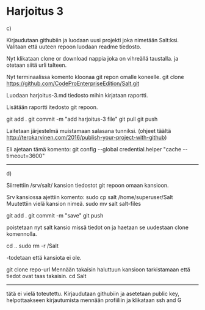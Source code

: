 

# Harjoitus 3


c)

Kirjaudutaan githubiin ja luodaan uusi projekti joka nimetään Salt:ksi.
Valitaan että uuteen repoon luodaan readme tiedosto.

Nyt klikataan clone or download nappia joka on vihreällä taustalla.
ja otetaan siitä urli talteen.

Nyt terminaalissa komento kloonaa git repon omalle koneelle.
  git clone https://github.com/CodeProEnterpriseEdition/Salt.git

Luodaan harjoitus-3.md tiedosto mihin kirjataan raportti.

Lisätään raportti itedosto git repoon.

  git add . 
  git commit -m "add harjoitus-3 file"
  git pull
  git push

Laitetaan järjestelmä muistamaan salasana tunniksi.
(ohjeet täältä http://terokarvinen.com/2016/publish-your-project-with-github)

Eli ajetaan tämä komento: 
git config --global credential.helper "cache --timeout=3600"

---

d)

Siirrettiin /srv/salt/ kansion tiedostot git repoon omaan kansioon. 

Srv kansiossa ajettiin komento:
sudo cp salt /home/superuser/Salt
Muutettiin vielä kansion nimeä.
sudo mv salt salt-files

git add . 
git commit -m "save"
git push

poistetaan nyt salt kansio missä tiedot on ja haetaan se uudestaan clone komennolla.

cd ..
sudo rm -r /Salt

-todetaan että kansiota ei ole.

git clone repo-url
Mennään takaisin haluttuun kansioon tarkistamaan että tiedot ovat taas takaisin.
cd Salt

---
tätä ei vielä toteutettu.
Kirjaudutaan githubiin ja asetetaan public key, helpottaakseen kirjautumista
mennään profiiliin ja klikataan ssh and G
